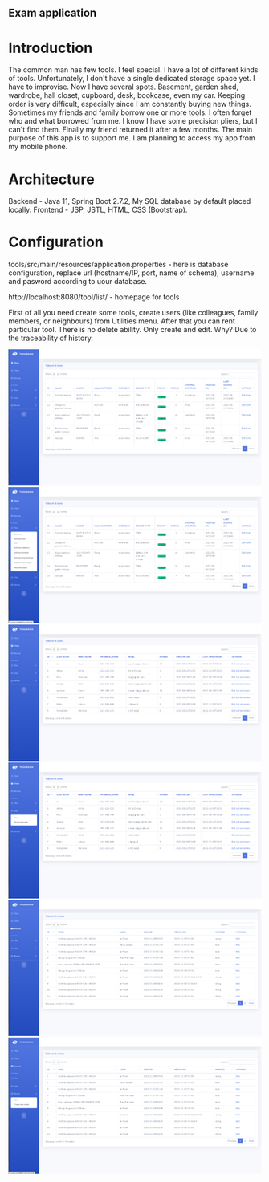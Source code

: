 ## Exam application ##
# Introduction #
The common man has few tools. I feel special. I have a lot of different kinds of tools. Unfortunately, I don't have a single dedicated storage space yet.
I have to improvise. Now I have several spots. Basement, garden shed, wardrobe, hall closet, cupboard, desk, bookcase, even my car.
Keeping order is very difficult, especially since I am constantly buying new things. Sometimes my friends and family borrow one or more tools.
I often forget who and what borrowed from me. I know I have some precision pliers, but I can't find them. Finally my friend returned it after a few months.
The main purpose of this app is to support me. I am planning to access my app from my mobile phone.
# Architecture #
Backend - Java 11, Spring Boot 2.7.2, My SQL database by default placed locally.
Frontend - JSP, JSTL,  HTML, CSS (Bootstrap).
# Configuration #

tools/src/main/resources/application.properties - here is database configuration, replace url (hostname/IP, port, name of schema), username and pasword according to uour database.

http://localhost:8080/tool/list/ - homepage for tools


First of all you need create some tools, create users (like colleagues, family members, or neighbours) from Utilities menu. After that you can rent particular tool.
There is no delete ability. Only create and edit. Why? Due to the traceability of history.

<img src="https://github.com/pawsko/tools/blob/main//media/Tools.png">
<img src="https://github.com/pawsko/tools/blob/main/media/Tools_utils.png">
<img src="https://github.com/pawsko/tools/blob/main/media/Users.png">
<img src="https://github.com/pawsko/tools/blob/main/media/Users_utils.png">
<img src="https://github.com/pawsko/tools/blob/main/media/Rentals.png">
<img src="https://github.com/pawsko/tools/blob/main/media/Rentals_utils.png">
